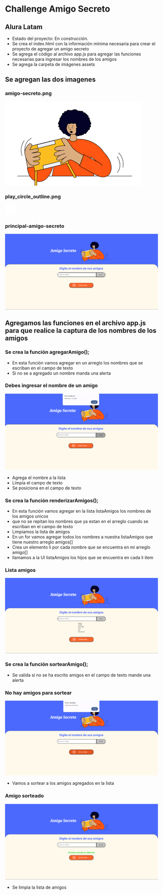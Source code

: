 <h1>Challenge Amigo Secreto</h1>
<h2>Alura Latam</h2>

- Estado del proyecto: En construcción.
- Se crea el index.html con la información mínima necesaria para crear el proyecto de agregar un amigo secreto
- Se agrega el código al archivo app.js para agregar las funciones necesarias para ingresar los nombres de los amigos
- Se agrega la carpeta de imágenes assets

## Se agregan las dos imagenes
### amigo-secreto.png
![](https://github.com/maricelaramirez2104/challenge-amigo-secreto/blob/main/assets/amigo-secreto.png)
### play_circle_outline.png
![](https://github.com/maricelaramirez2104/challenge-amigo-secreto/blob/main/assets/play_circle_outline.png)
### principal-amigo-secreto
![](https://github.com/maricelaramirez2104/challenge-amigo-secreto/blob/main/assets/principal-amigo-secreto.png)

## Agregamos las funciones en el archivo app.js para que realice la captura de los nombres de los amigos

### Se crea la función agregarAmigo();
- En esta función vamos agregar en un arreglo los nombres que se escriban en el campo de texto
- Si no se a agregado un nombre manda una alerta
### Debes ingresar el nombre de un amigo
![](https://github.com/maricelaramirez2104/challenge-amigo-secreto/blob/main/assets/ingresa-nombre.png)
- Agrega el nombre a la lista
- Limpia el campo de texto
- Se posiciona en el campo de texto

### Se crea la función renderizarAmigos();
- En esta función vamos agregar en la lista listaAmigos los nombres de los amigos unicos
- que no se repitan los nombres que ya estan en el arreglo cuando se escriban en el campo de texto
- Limpiamos la lista de amigos
- En un for vamos agregar todos los nombres a nuestra listaAmigos que tiene nuestro arreglo amigos[]
- Crea un elemento li por cada nombre que se encuentra en mi arreglo amigo[]
- llamamos a la Ul listaAmigos los hijos que se encuentra en cada li item
### Lista amigos
![](https://github.com/maricelaramirez2104/challenge-amigo-secreto/blob/main/assets/lista-amigos.png)

### Se crea la función sortearAmigo();
- Se valida si no se ha escrito amigos en el campo de texto mande una alerta
### No hay amigos para sortear
![](https://github.com/maricelaramirez2104/challenge-amigo-secreto/blob/main/assets/no-hay-amigos.png)
- Vamos a sortear a los amigos agregados en la lista
### Amigo sorteado
![](https://github.com/maricelaramirez2104/challenge-amigo-secreto/blob/main/assets/amigo-sorteado.png)
- Se limpia la lista de amigos